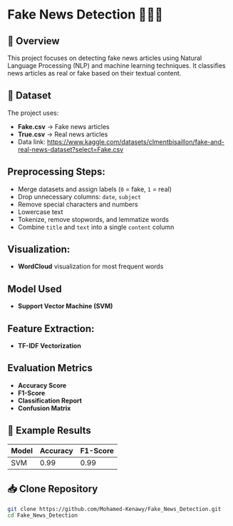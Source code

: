 # Fake News Detection 📰❌✅

## 📌 Overview

This project focuses on detecting fake news articles using Natural Language Processing (NLP) and machine learning techniques. It classifies news articles as real or fake based on their textual content.
## 📂 Dataset
The project uses:
- **Fake.csv** → Fake news articles
- **True.csv** → Real news articles
- Data link: https://www.kaggle.com/datasets/clmentbisaillon/fake-and-real-news-dataset?select=Fake.csv

## Preprocessing Steps:
- Merge datasets and assign labels (`0` = fake, `1` = real)
- Drop unnecessary columns: `date`, `subject`
- Remove special characters and numbers
- Lowercase text
- Tokenize, remove stopwords, and lemmatize words
- Combine `title` and `text` into a single `content` column

## Visualization:
- **WordCloud** visualization for most frequent words

##  Model Used
- **Support Vector Machine (SVM)** 

## Feature Extraction:
- **TF-IDF Vectorization** 

##  Evaluation Metrics
- **Accuracy Score**
- **F1-Score**
- **Classification Report**
- **Confusion Matrix**


## 🔮 Example Results 
| Model                | Accuracy | F1-Score |
|----------------------|----------|----------|
| SVM                  | 0.99    | 0.99   |

## 📥 Clone Repository
```bash
git clone https://github.com/Mohamed-Kenawy/Fake_News_Detection.git
cd Fake_News_Detection



